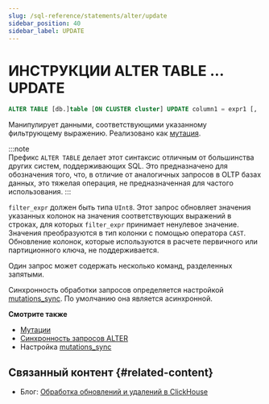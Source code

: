 ```yaml
---
slug: /sql-reference/statements/alter/update
sidebar_position: 40
sidebar_label: UPDATE
---
```



# ИНСТРУКЦИИ ALTER TABLE ... UPDATE

``` sql
ALTER TABLE [db.]table [ON CLUSTER cluster] UPDATE column1 = expr1 [, ...] [IN PARTITION partition_id] WHERE filter_expr
```

Манипулирует данными, соответствующими указанному фильтрующему выражению. Реализовано как [мутация](/sql-reference/statements/alter/index.md#mutations).

:::note    
Префикс `ALTER TABLE` делает этот синтаксис отличным от большинства других систем, поддерживающих SQL. Это предназначено для обозначения того, что, в отличие от аналогичных запросов в OLTP базах данных, это тяжелая операция, не предназначенная для частого использования.
:::

`filter_expr` должен быть типа `UInt8`. Этот запрос обновляет значения указанных колонок на значения соответствующих выражений в строках, для которых `filter_expr` принимает ненулевое значение. Значения преобразуются в тип колонки с помощью оператора `CAST`. Обновление колонок, которые используются в расчете первичного или партиционного ключа, не поддерживается.

Один запрос может содержать несколько команд, разделенных запятыми.

Синхронность обработки запросов определяется настройкой [mutations_sync](/operations/settings/settings.md/#mutations_sync). По умолчанию она является асинхронной.

**Смотрите также**

- [Мутации](/sql-reference/statements/alter/index.md#mutations)
- [Синхронность запросов ALTER](/sql-reference/statements/alter/index.md#synchronicity-of-alter-queries)
- Настройка [mutations_sync](/operations/settings/settings.md/#mutations_sync)


## Связанный контент {#related-content}

- Блог: [Обработка обновлений и удалений в ClickHouse](https://clickhouse.com/blog/handling-updates-and-deletes-in-clickhouse)
